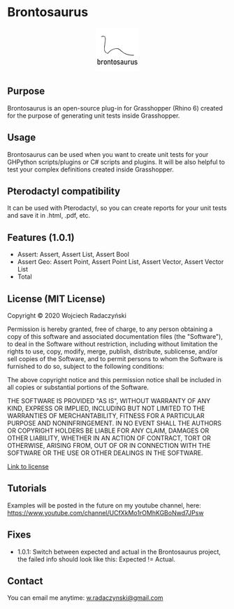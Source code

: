 # Brontosaurus

<p align="center">
  <img width="100" height="100" src="https://github.com/paireks/Brontosaurus/blob/master/Images/brontosaurus_100px.png">
</p>

## Purpose

Brontosaurus is an open-source plug-in for Grasshopper (Rhino 6) created for the purpose of generating unit tests inside Grasshopper.

## Usage

Brontosaurus can be used when you want to create unit tests for your GHPython scripts/plugins or C# scripts and plugins. It will be also helpful to test your complex definitions created inside Grasshopper.

## Pterodactyl compatibility

It can be used with Pterodactyl, so you can create reports for your unit tests and save it in .html, .pdf, etc.

## Features (1.0.1)

- Assert: Assert, Assert List, Assert Bool
- Assert Geo: Assert Point, Assert Point List, Assert Vector, Assert Vector List
- Total

## License (MIT License)

Copyright © 2020 Wojciech Radaczyński

Permission is hereby granted, free of charge, to any person obtaining a copy of this software and associated documentation files (the "Software"), to deal in the Software without restriction, including without limitation the rights to use, copy, modify, merge, publish, distribute, sublicense, and/or sell copies of the Software, and to permit persons to whom the Software is furnished to do so, subject to the following conditions:

The above copyright notice and this permission notice shall be included in all copies or substantial portions of the Software.

THE SOFTWARE IS PROVIDED "AS IS", WITHOUT WARRANTY OF ANY KIND, EXPRESS OR IMPLIED, INCLUDING BUT NOT LIMITED TO THE WARRANTIES OF MERCHANTABILITY, FITNESS FOR A PARTICULAR PURPOSE AND NONINFRINGEMENT. IN NO EVENT SHALL THE AUTHORS OR COPYRIGHT HOLDERS BE LIABLE FOR ANY CLAIM, DAMAGES OR OTHER LIABILITY, WHETHER IN AN ACTION OF CONTRACT, TORT OR OTHERWISE, ARISING FROM, OUT OF OR IN CONNECTION WITH THE SOFTWARE OR THE USE OR OTHER DEALINGS IN THE SOFTWARE.

[Link to license](https://opensource.org/licenses/MIT)

## Tutorials

Examples will be posted in the future on my youtube channel, here: https://www.youtube.com/channel/UCfXkMo1rOMhKGBoNwd7JPsw

## Fixes

- 1.0.1: Switch between expected and actual in the Brontosaurus project, the failed info should look like this: Expected != Actual.

## Contact

You can email me anytime: w.radaczynski@gmail.com
